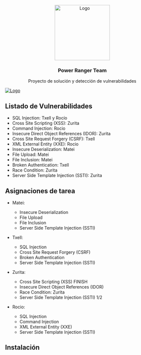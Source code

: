 <!-- PROJECT LOGO -->
<p align="center">
  <a href="https://siberyavuzlar.com">
    <img src="https://i.ibb.co/nDLHW7m/logomodern.png" alt="Logo" width="180" height="180">
  </a>

  <h3 align="center">Power Ranger Team</h3> 

  <p align="center">
    Proyecto de solución y detección de vulnerabilidades
  </p>
</p>

<a href="https://s10.gifyu.com/images/Animation387bbf064343cb3fe.gif">
    <img src="" alt="Logo"  >
</a>

<!-- Lista de vulnerabilidades -->
## Listado de Vulnerabilidades
* SQL Injection: Txell y Rocío
* Cross Site Scripting (XSS): Zurita
* Command Injection: Rocio
* Insecure Direct Object References (IDOR): Zurita
* Cross Site Request Forgery (CSRF): Txell
* XML External Entity (XXE): Rocio
* Insecure Deserialization: Matei
* File Upload: Matei
* File Inclusion: Matei
* Broken Authentication: Txell
* Race Condition: Zurita
* Server Side Template Injection (SSTI): Zurita

<!-- Assignacion -->
## Asignaciones de tarea
* Matei:
   * Insecure Deserialization
   * File Upload
   * File Inclusion
   * Server Side Template Injection (SSTI)

* Txell:
   * SQL Injection
   * Cross Site Request Forgery (CSRF)
   * Broken Authentication
   * Server Side Template Injection (SSTI)

* Zurita:
   * Cross Site Scripting (XSS)  FINISH
   * Insecure Direct Object References (IDOR)
   * Race Condition: Zurita
   * Server Side Template Injection (SSTI) 1/2
   
* Rocio:
   * SQL Injection
   * Command Injection
   * XML External Entity (XXE)
   * Server Side Template Injection (SSTI)

<!-- Instalación -->
## Instalación
